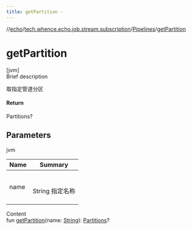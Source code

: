 ```yaml
---
title: getPartition -
---
```

//[echo](../../index.md)/[tech.whence.echo.job.stream.subscription](../index.md)/[Pipelines](index.md)/[getPartition](get-partition.md)



# getPartition  
[jvm]  
Brief description  


取指定管道分区



#### Return  


Partitions?



## Parameters  
  
jvm  
  
|  Name|  Summary| 
|---|---|
| name| <br><br>String 指定名称<br><br>
  
  
Content  
fun [getPartition](get-partition.md)(name: [String](https://kotlinlang.org/api/latest/jvm/stdlib/kotlin/-string/index.html)): [Partitions](../-partitions/index.md)?  



